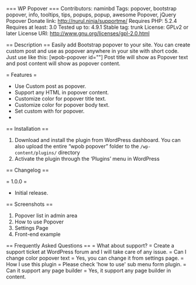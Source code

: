 === WP Popover  ===
Contributors: naminbd 
Tags: popover, bootstrap popover, info, tooltips, tips, popups, popup, awesome Popover, jQuery Popover
Donate link: http://nurul.ninja/supportme/
Requires PHP: 5.2.4
Requires at least: 3.0
Tested up to: 4.9.1
Stable tag: trunk
License: GPLv2 or later
License URI: http://www.gnu.org/licenses/gpl-2.0.html



== Description ==
Easily add Bootstrap popover to your site. You can create  custom post and use as popover anywhere in your site with short code.
Just use like this: [wpob-popover id="<your-postID-here->"] 
Post title will show as Popover text and post content will show as popover content. 



= Features =
  * Use Custom post as popover.
  * Support any HTML in popover content. 
  * Customize color for popover title text.
  * Customize color for popover body text. 
  * Set custom with for popover.
  *  

 
== Installation ==
1. Download and install the plugin from WordPress dashboard. You can also upload the entire “wpob popover” folder to the `/wp-content/plugins/` directory
2. Activate the plugin through the ‘Plugins’ menu in WordPress

== Changelog ==

= 1.0.0 =
* Initial release.  
 

== Screenshots ==
1. Popover list in admin area  
2. How to use Popover 
3. Settings Page
4. Front-end example 


== Frequently Asked Questions ==
= What about support? =
Create a support ticket at WordPress forum and I will take care of any issue.
= Can I change color popover text = 
Yes, you can change it from settings page. 
= How I use this plugin = 
Please check 'how to use' sub menu form plugin. 
= Can it support any page builder =
Yes, it support any page builder in content. 


